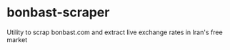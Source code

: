 # bonbast-scraper
Utility to scrap bonbast.com and extract live exchange rates in Iran's free market
